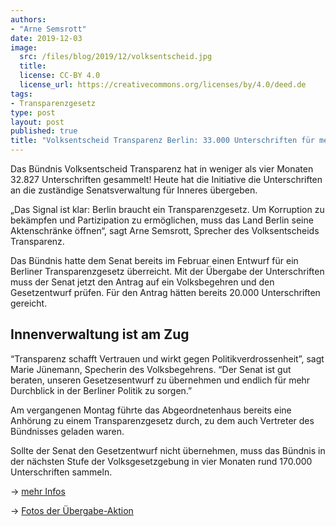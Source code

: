 ```yaml
---
authors:
- "Arne Semsrott"
date: 2019-12-03
image:
  src: /files/blog/2019/12/volksentscheid.jpg
  title:
  license: CC-BY 4.0
  license_url: https://creativecommons.org/licenses/by/4.0/deed.de
tags:
- Transparenzgesetz
type: post
layout: post
published: true
title: "Volksentscheid Transparenz Berlin: 33.000 Unterschriften für mehr Transparenz"
---
```

Das Bündnis Volksentscheid Transparenz hat in weniger als vier Monaten 32.827 Unterschriften gesammelt! Heute hat die Initiative die Unterschriften an die zuständige Senatsverwaltung für Inneres übergeben.

„Das Signal ist klar: Berlin braucht ein Transparenzgesetz. Um Korruption zu bekämpfen und Partizipation zu ermöglichen, muss das Land Berlin seine Aktenschränke öffnen“, sagt Arne Semsrott, Sprecher des Volksentscheids Transparenz.

Das Bündnis hatte dem Senat bereits im Februar einen Entwurf für ein Berliner Transparenzgesetz überreicht. Mit der Übergabe der Unterschriften muss der Senat jetzt den Antrag auf ein Volksbegehren und den Gesetzentwurf prüfen. Für den Antrag hätten bereits 20.000 Unterschriften gereicht.

## Innenverwaltung ist am Zug

“Transparenz schafft Vertrauen und wirkt gegen Politikverdrossenheit”, sagt Marie Jünemann, Specherin des Volksbegehrens. “Der Senat ist gut beraten, unseren Gesetzesentwurf zu übernehmen und endlich für mehr Durchblick in der Berliner Politik zu sorgen.”

Am vergangenen Montag führte das Abgeordnetenhaus bereits eine Anhörung zu einem Transparenzgesetz durch, zu dem auch Vertreter des Bündnisses geladen waren.

Sollte der Senat den Gesetzentwurf nicht übernehmen, muss das Bündnis in der nächsten Stufe der Volksgesetzgebung in vier Monaten rund 170.000 Unterschriften sammeln.

→ [mehr Infos](https://www.volksentscheid-transparenz.de/)

→ [Fotos der Übergabe-Aktion](https://www.flickr.com/photos/okfde/albums/72157710018426937)

